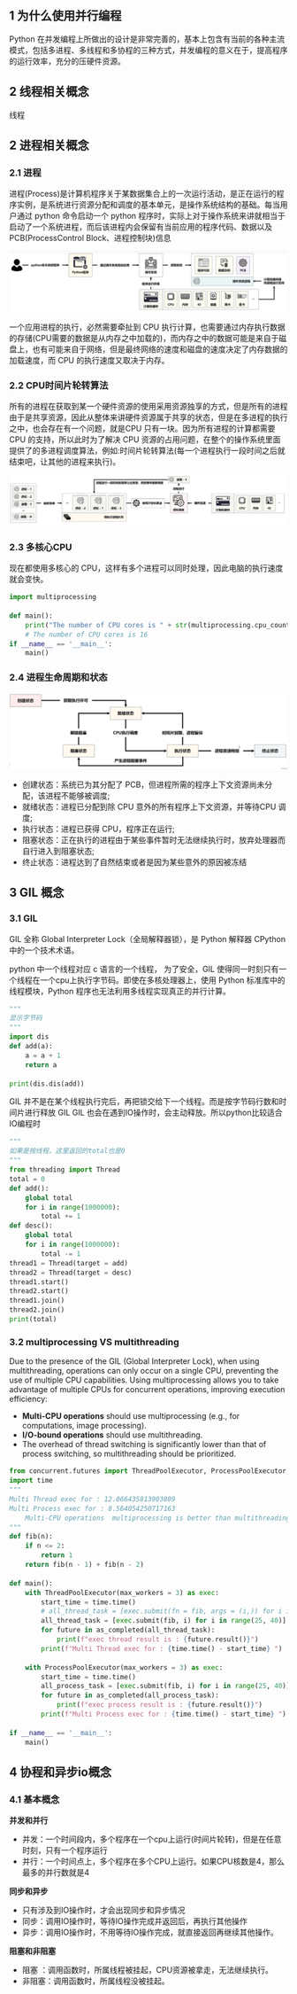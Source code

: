 ## 1 为什么使用并行编程

Python 在并发编程上所做出的设计是非常完善的，基本上包含有当前的各种主流模式，包括多进程、多线程和多协程的三种方式，并发编程的意义在于，提高程序的运行效率，充分的压硬件资源。

## 2 线程相关概念 

线程

## 2 进程相关概念 

### 2.1 进程

进程(Process)是计算机程序关于某数据集合上的一次运行活动，是正在运行的程序实例，是系统进行资源分配和调度的基本单元，是操作系统结构的基础。每当用户通过 python 命令启动一个 python 程序时，实际上对于操作系统来讲就相当于启动了一个系统进程，而后该进程内会保留有当前应用的程序代码、数据以及PCB(ProcessControl Block、进程控制块)信息

![600](assets/note_image/image-20240905092612836.png)

一个应用进程的执行，必然需要牵扯到 CPU 执行计算，也需要通过内存执行数据的存储(CPU需要的数据是从内存之中加载的)，而内存之中的数据可能是来自于磁盘上，也有可能来自于网络，但是最终网络的速度和磁盘的速度决定了内存数据的加载速度，而 CPU 的执行速度又取决于内存。

### 2.2 CPU时间片轮转算法

所有的进程在获取到某一个硬件资源的使用采用资源独享的方式，但是所有的进程由于是共享资源，因此从整体来讲硬件资源属于共享的状态，但是在多进程的执行之中，也会存在有一个问题，就是CPU 只有一块。因为所有进程的计算都需要 CPU 的支持，所以此时为了解决 CPU 资源的占用问题，在整个的操作系统里面提供了的多进程调度算法，例如:时间片轮转算法(每一个进程执行一段时间之后就结束吧，让其他的进程来执行)。

![600](assets/note_image/image-20240905092945579.png)

### 2.3 多核心CPU

现在都使用多核心的 CPU，这样有多个进程可以同时处理，因此电脑的执行速度就会变快。

```python
import multiprocessing

def main():
    print("The number of CPU cores is " + str(multiprocessing.cpu_count()))
	# The number of CPU cores is 16
if __name__ == '__main__':
    main()
```

### 2.4 进程生命周期和状态

![600](assets/note_image/image-20240905094635890.png)

* 创建状态：系统已为其分配了 PCB，但进程所需的程序上下文资源尚未分配，该进程不能够被调度;
* 就绪状态：进程已分配到除 CPU 意外的所有程序上下文资源，并等待CPU 调度;
* 执行状态：进程已获得 CPU，程序正在运行;
* 阻塞状态：正在执行的进程由于某些事件暂时无法继续执行时，放弃处理器而自行进入到阻塞状态;
* 终止状态：进程达到了自然结束或者是因为某些意外的原因被冻结


## 3 GIL 概念

### 3.1 GIL

GIL 全称 Global Interpreter Lock（全局解释器锁），是 Python 解释器 CPython 中的一个技术术语。

python 中一个线程对应 c 语言的一个线程， 为了安全，GIL 使得同一时刻只有一个线程在一个cpu上执行字节码。即使在多核处理器上，使用 Python 标准库中的线程模块，Python 程序也无法利用多线程实现真正的并行计算。


```python
"""
显示字节码
"""
import dis
def add(a):
	a = a + 1
	return a

print(dis.dis(add))
```

GIL 并不是在某个线程执行完后，再把锁交给下一个线程。而是按字节码行数和时间片进行释放 GIL
GIL 也会在遇到IO操作时，会主动释放。所以python比较适合IO编程时
```python
"""
如果是按线程，这里返回的total也是0
"""
from threading import Thread
total = 0
def add():
	global total
	for i in range(1000000):
		total += 1
def desc():
	global total
	for i in range(1000000):
		total -= 1
thread1 = Thread(target = add)
thread2 = Thread(target = desc)
thread1.start()
thread2.start()
thread1.join()
thread2.join()
print(total)
```

### 3.2 multiprocessing VS multithreading

Due to the presence[](存在) of the GIL (Global Interpreter Lock), when using multithreading, operations can only occur on a single CPU, preventing[](阻止) the use of multiple CPU capabilities.
Using multiprocessing allows you to take advantage of multiple CPUs for concurrent operations[](多核并发), improving execution efficiency:

- **Multi-CPU operations** should use multiprocessing (e.g., for computations, image processing).
- **I/O-bound operations** should use multithreading.
- The overhead of thread switching is significantly lower than that of process switching, so multithreading should be prioritized.


```python
from concurrent.futures import ThreadPoolExecutor, ProcessPoolExecutor, as_completed
import time
"""
Multi Thread exec for : 12.066435813903809
Multi Process exec for : 8.564054250717163
    Multi-CPU operations  multiprocessing is better than multithreading
"""
def fib(n):      
    if n <= 2:
        return 1
    return fib(n - 1) + fib(n - 2)

def main():
    with ThreadPoolExecutor(max_workers = 3) as exec:
        start_time = time.time()
        # all_thread_task = [exec.submit(fn = fib, args = (i,)) for i in range(25, 35)] # TypeError: ThreadPoolExecutor.submit() missing 1 required positional argument: 'fn'
        all_thread_task = [exec.submit(fib, i) for i in range(25, 40)]
        for future in as_completed(all_thread_task):
            print(f"exec thread result is : {future.result()}")
        print(f"Multi Thread exec for : {time.time() - start_time} ")

    with ProcessPoolExecutor(max_workers = 3) as exec:
        start_time = time.time()
        all_process_task = [exec.submit(fib, i) for i in range(25, 40)]
        for future in as_completed(all_process_task):
            print(f"exec process result is : {future.result()}")
        print(f"Multi Process exec for : {time.time() - start_time} ")

if __name__ == '__main__':
    main()

```

## 4 协程和异步io概念

### 4.1 基本概念

**并发和并行**
* 并发：一个时间段内，多个程序在一个cpu上运行(时间片轮转)，但是在任意时刻，只有一个程序运行
* 并行：一个时间点上，多个程序在多个CPU上运行。如果CPU核数是4，那么最多的并行数就是4

**同步和异步**
* 只有涉及到IO操作时，才会出现同步和异步情况
* 同步：调用IO操作时，等待IO操作完成并返回后，再执行其他操作
* 异步：调用IO操作时，不用等待IO操作完成，就直接返回再继续其他操作。

**阻塞和非阻塞**
* 阻塞 ：调用函数时，所属线程被挂起，CPU资源被拿走，无法继续执行。
* 非阻塞：调用函数时，所属线程没被挂起。


